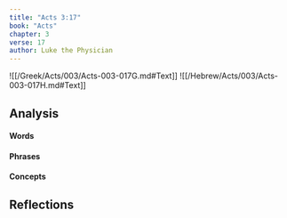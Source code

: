 ```yaml
---
title: "Acts 3:17"
book: "Acts"
chapter: 3
verse: 17
author: Luke the Physician
---
```

![[/Greek/Acts/003/Acts-003-017G.md#Text]]
![[/Hebrew/Acts/003/Acts-003-017H.md#Text]]

## Analysis

#### Words

#### Phrases

#### Concepts

## Reflections

